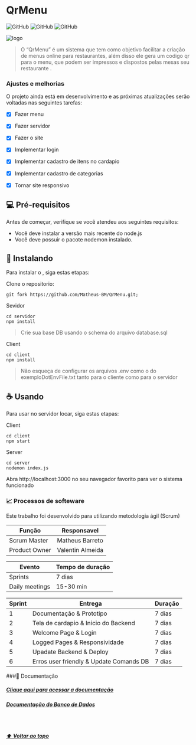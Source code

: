 # QrMenu


![GitHub](https://img.shields.io/badge/React-20232A?style=for-the-badge&logo=react&logoColor=61DAFB)
![GitHub](https://img.shields.io/badge/Node.js-43853D?style=for-the-badge&logo=node.js&logoColor=white)
![GitHub](https://img.shields.io/badge/PostgreSQL-316192?style=for-the-badge&logo=postgresql&logoColor=white)

<img src="https://i.imgur.com/7smKLTx.png" alt="logo">

>O “QrMenu” é um sistema que tem como objetivo facilitar a criação de menus online para restaurantes, além disso ele gera um codigo qr para o menu, que podem ser impressos e dispostos pelas mesas seu restaurante  .


### Ajustes e melhorias

O projeto ainda está em desenvolvimento e as próximas atualizações serão voltadas nas seguintes tarefas:

- [x] Fazer menu
- [x] Fazer servidor
- [x] Fazer o site 
- [x] Implementar login 
- [x] Implementar cadastro de itens no cardapio
- [x] Implementar cadastro de categorias
- [x] Tornar site responsivo


## 💻 Pré-requisitos

Antes de começar, verifique se você atendeu aos seguintes requisitos:

* Você deve instalar a versão mais recente do node.js
* Você deve possuir o pacote nodemon instalado.

## 🚀 Instalando <QrMenu>

Para instalar o <QrMenu>, siga estas etapas:

Clone o repositorio:
```
git fork https://github.com/Matheus-BM/QrMenu.git;
```
Sevidor
```
cd servidor 
npm install
````
> Crie sua base DB usando o schema do arquivo database.sql

Client
```
cd client
npm install
```
> Não esqueça de configurar os arquivos .env como o do exemploDotEnvFile.txt tanto para o cliente como para o servidor



## ☕ Usando <QrMenu>

Para usar <QrMenu> no servidor locar, siga estas etapas:

Client 
```
cd client
npm start
```
Server
```
cd server
nodemon index.js
```

Abra http://localhost:3000 no seu navegador favorito para ver o sistema funcionado

### 📈 Processos de softeware

Este trabalho foi desenvolvido para utilizando metodologia ágil (Scrum)


|Função | Responsavel |
|---------|-----------|
|Scrum Master| Matheus Barreto|
|Product Owner | Valentin Almeida|

|Evento |  Tempo de duração  |
|-------------------  |---|
| Sprints | 7 dias |
| Daily meetings      | 15-30 min |  
 


|Sprint |  Entrega  | Duração |
|-------------------  |---|-|
| 1 | Documentação & Prototipo | 7 dias
|2| Tela de cardapio & Inicio do Backend | 7 dias 
|3| Welcome Page & Login | 7 dias |
|4| Logged Pages &  Responsividade |7 dias
|5| Upadate Backend & Deploy | 7 dias 
|6| Erros user friendly & Update Comands DB | 7 dias 

###📄 Documentação

<a href="https://bit.ly/3lAD5Mn"><h5>Clique aqui para acessar a documentação</h5></a>

<a href="https://docs.google.com/document/d/1-kJmAuQ92t_CNonbKbOZ0lX5c0gdQoY1M0uZIV0lau8/edit?usp=sharing"><h5> Documentação do Banco de Dados<h5></a>

<br>
<br>

[⬆ Voltar ao topo](#QrMenu)<br> 
